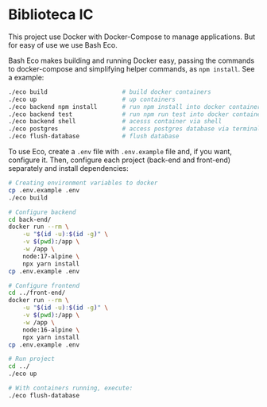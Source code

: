 # Biblioteca IC

This project use Docker with Docker-Compose to manage applications. But for easy of use we use Bash Eco.

Bash Eco makes building and running Docker easy, passing the commands to docker-compose and simplifying helper commands, as `npm install`. See a example:

```bash
./eco build                     # build docker containers
./eco up                        # up containers
./eco backend npm install       # run npm install into docker container
./eco backend test              # run npm run test into docker container
./eco backend shell             # acesss container via shell
./eco postgres                  # access postgres database via terminal client
./eco flush-database            # flush database
```

To use Eco, create a `.env` file with `.env.example` file and, if you want, configure it. Then, configure each project (back-end and front-end) separately and install dependencies:

```bash
# Creating environment variables to docker
cp .env.example .env
./eco build

# Configure backend
cd back-end/
docker run --rm \
    -u "$(id -u):$(id -g)" \
    -v $(pwd):/app \
    -w /app \
    node:17-alpine \
    npx yarn install
cp .env.example .env

# Configure frontend
cd ../front-end/
docker run --rm \
    -u "$(id -u):$(id -g)" \
    -v $(pwd):/app \
    -w /app \
    node:16-alpine \
    npx yarn install
cp .env.example .env

# Run project
cd ../
./eco up

# With containers running, execute:
./eco flush-database
```